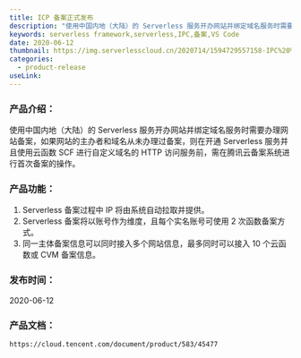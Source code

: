```yaml
---
title: ICP 备案正式发布
description: "使用中国内地（大陆）的 Serverless 服务开办网站并绑定域名服务时需要办理网站备案，如果网站的主办者和域名从未办理过备案，则在开通 Serverless 服务并且使用云函数 SCF 进行自定义域名的 HTTP 访问服务前，需在腾讯云备案系统进行首次备案的操作。ICP 备案 6 月 12 日正式发布,支持企业备案。"
keywords: serverless framework,serverless,IPC,备案,VS Code
date: 2020-06-12
thumbnail: https://img.serverlesscloud.cn/2020714/1594729557158-IPC%20%E5%A4%87%E6%A1%88.jpg
categories:
  - product-release
useLink: 
---
```


### 产品介绍：

使用中国内地（大陆）的 Serverless 服务开办网站并绑定域名服务时需要办理网站备案，如果网站的主办者和域名从未办理过备案，则在开通 Serverless 服务并且使用云函数 SCF 进行自定义域名的 HTTP 访问服务前，需在腾讯云备案系统进行首次备案的操作。

### 产品功能：

1. Serverless 备案过程中 IP 将由系统自动拉取并提供。
2. Serverless 备案将以账号作为维度，且每个实名账号可使用 2 次函数备案方式。
3. 同一主体备案信息可以同时接入多个网站信息，最多同时可以接入 10 个云函数或 CVM 备案信息。

### 发布时间：

2020-06-12

### 产品文档：

`https://cloud.tencent.com/document/product/583/45477`


